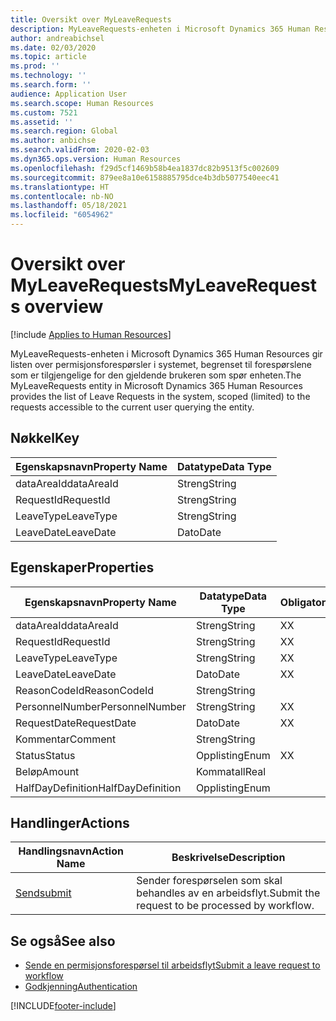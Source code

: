 ```yaml
---
title: Oversikt over MyLeaveRequests
description: MyLeaveRequests-enheten i Microsoft Dynamics 365 Human Resources gir listen over permisjonsforespørsler i systemet, begrenset til forespørslene som er tilgjengelige for den gjeldende brukeren som spør enheten.
author: andreabichsel
ms.date: 02/03/2020
ms.topic: article
ms.prod: ''
ms.technology: ''
ms.search.form: ''
audience: Application User
ms.search.scope: Human Resources
ms.custom: 7521
ms.assetid: ''
ms.search.region: Global
ms.author: anbichse
ms.search.validFrom: 2020-02-03
ms.dyn365.ops.version: Human Resources
ms.openlocfilehash: f29d5cf1469b58b4ea1837dc82b9513f5c002609
ms.sourcegitcommit: 879ee8a10e6158885795dce4b3db5077540eec41
ms.translationtype: HT
ms.contentlocale: nb-NO
ms.lasthandoff: 05/18/2021
ms.locfileid: "6054962"
---
```

# <a name="myleaverequests-overview"></a><span data-ttu-id="33798-103">Oversikt over MyLeaveRequests</span><span class="sxs-lookup"><span data-stu-id="33798-103">MyLeaveRequests overview</span></span>

[!include [Applies to Human Resources](../includes/applies-to-hr.md)]

<span data-ttu-id="33798-104">MyLeaveRequests-enheten i Microsoft Dynamics 365 Human Resources gir listen over permisjonsforespørsler i systemet, begrenset til forespørslene som er tilgjengelige for den gjeldende brukeren som spør enheten.</span><span class="sxs-lookup"><span data-stu-id="33798-104">The MyLeaveRequests entity in Microsoft Dynamics 365 Human Resources provides the list of Leave Requests in the system, scoped (limited) to the requests accessible to the current user querying the entity.</span></span>

## <a name="key"></a><span data-ttu-id="33798-105">Nøkkel</span><span class="sxs-lookup"><span data-stu-id="33798-105">Key</span></span>

  | <span data-ttu-id="33798-106">Egenskapsnavn</span><span class="sxs-lookup"><span data-stu-id="33798-106">Property Name</span></span> | <span data-ttu-id="33798-107">Datatype</span><span class="sxs-lookup"><span data-stu-id="33798-107">Data Type</span></span> |
  |---------------|-----------|
  | <span data-ttu-id="33798-108">dataAreaId</span><span class="sxs-lookup"><span data-stu-id="33798-108">dataAreaId</span></span>    | <span data-ttu-id="33798-109">Streng</span><span class="sxs-lookup"><span data-stu-id="33798-109">String</span></span>    |
  | <span data-ttu-id="33798-110">RequestId</span><span class="sxs-lookup"><span data-stu-id="33798-110">RequestId</span></span>     | <span data-ttu-id="33798-111">Streng</span><span class="sxs-lookup"><span data-stu-id="33798-111">String</span></span>    |
  | <span data-ttu-id="33798-112">LeaveType</span><span class="sxs-lookup"><span data-stu-id="33798-112">LeaveType</span></span>     | <span data-ttu-id="33798-113">Streng</span><span class="sxs-lookup"><span data-stu-id="33798-113">String</span></span>    |
  | <span data-ttu-id="33798-114">LeaveDate</span><span class="sxs-lookup"><span data-stu-id="33798-114">LeaveDate</span></span>     | <span data-ttu-id="33798-115">Dato</span><span class="sxs-lookup"><span data-stu-id="33798-115">Date</span></span>      |
  
## <a name="properties"></a><span data-ttu-id="33798-116">Egenskaper</span><span class="sxs-lookup"><span data-stu-id="33798-116">Properties</span></span>

  | <span data-ttu-id="33798-117">Egenskapsnavn</span><span class="sxs-lookup"><span data-stu-id="33798-117">Property Name</span></span>     | <span data-ttu-id="33798-118">Datatype</span><span class="sxs-lookup"><span data-stu-id="33798-118">Data Type</span></span> | <span data-ttu-id="33798-119">Obligatorisk</span><span class="sxs-lookup"><span data-stu-id="33798-119">Required</span></span> |
  |-------------------|-----------|----------|
  | <span data-ttu-id="33798-120">dataAreaId</span><span class="sxs-lookup"><span data-stu-id="33798-120">dataAreaId</span></span>        | <span data-ttu-id="33798-121">Streng</span><span class="sxs-lookup"><span data-stu-id="33798-121">String</span></span>    | <span data-ttu-id="33798-122">X</span><span class="sxs-lookup"><span data-stu-id="33798-122">X</span></span>        |
  | <span data-ttu-id="33798-123">RequestId</span><span class="sxs-lookup"><span data-stu-id="33798-123">RequestId</span></span>         | <span data-ttu-id="33798-124">Streng</span><span class="sxs-lookup"><span data-stu-id="33798-124">String</span></span>    | <span data-ttu-id="33798-125">X</span><span class="sxs-lookup"><span data-stu-id="33798-125">X</span></span>        |
  | <span data-ttu-id="33798-126">LeaveType</span><span class="sxs-lookup"><span data-stu-id="33798-126">LeaveType</span></span>         | <span data-ttu-id="33798-127">Streng</span><span class="sxs-lookup"><span data-stu-id="33798-127">String</span></span>    | <span data-ttu-id="33798-128">X</span><span class="sxs-lookup"><span data-stu-id="33798-128">X</span></span>        |
  | <span data-ttu-id="33798-129">LeaveDate</span><span class="sxs-lookup"><span data-stu-id="33798-129">LeaveDate</span></span>         | <span data-ttu-id="33798-130">Dato</span><span class="sxs-lookup"><span data-stu-id="33798-130">Date</span></span>      | <span data-ttu-id="33798-131">X</span><span class="sxs-lookup"><span data-stu-id="33798-131">X</span></span>        |
  | <span data-ttu-id="33798-132">ReasonCodeId</span><span class="sxs-lookup"><span data-stu-id="33798-132">ReasonCodeId</span></span>      | <span data-ttu-id="33798-133">Streng</span><span class="sxs-lookup"><span data-stu-id="33798-133">String</span></span>    |          |
  | <span data-ttu-id="33798-134">PersonnelNumber</span><span class="sxs-lookup"><span data-stu-id="33798-134">PersonnelNumber</span></span>   | <span data-ttu-id="33798-135">Streng</span><span class="sxs-lookup"><span data-stu-id="33798-135">String</span></span>    | <span data-ttu-id="33798-136">X</span><span class="sxs-lookup"><span data-stu-id="33798-136">X</span></span>        |
  | <span data-ttu-id="33798-137">RequestDate</span><span class="sxs-lookup"><span data-stu-id="33798-137">RequestDate</span></span>       | <span data-ttu-id="33798-138">Dato</span><span class="sxs-lookup"><span data-stu-id="33798-138">Date</span></span>      | <span data-ttu-id="33798-139">X</span><span class="sxs-lookup"><span data-stu-id="33798-139">X</span></span>        |
  | <span data-ttu-id="33798-140">Kommentar</span><span class="sxs-lookup"><span data-stu-id="33798-140">Comment</span></span>           | <span data-ttu-id="33798-141">Streng</span><span class="sxs-lookup"><span data-stu-id="33798-141">String</span></span>    |          |
  | <span data-ttu-id="33798-142">Status</span><span class="sxs-lookup"><span data-stu-id="33798-142">Status</span></span>            | <span data-ttu-id="33798-143">Opplisting</span><span class="sxs-lookup"><span data-stu-id="33798-143">Enum</span></span>      | <span data-ttu-id="33798-144">X</span><span class="sxs-lookup"><span data-stu-id="33798-144">X</span></span>        |
  | <span data-ttu-id="33798-145">Beløp</span><span class="sxs-lookup"><span data-stu-id="33798-145">Amount</span></span>            | <span data-ttu-id="33798-146">Kommatall</span><span class="sxs-lookup"><span data-stu-id="33798-146">Real</span></span>      |          |
  | <span data-ttu-id="33798-147">HalfDayDefinition</span><span class="sxs-lookup"><span data-stu-id="33798-147">HalfDayDefinition</span></span> | <span data-ttu-id="33798-148">Opplisting</span><span class="sxs-lookup"><span data-stu-id="33798-148">Enum</span></span>      |          |

## <a name="actions"></a><span data-ttu-id="33798-149">Handlinger</span><span class="sxs-lookup"><span data-stu-id="33798-149">Actions</span></span>

 | <span data-ttu-id="33798-150">Handlingsnavn</span><span class="sxs-lookup"><span data-stu-id="33798-150">Action Name</span></span>                               | <span data-ttu-id="33798-151">Beskrivelse</span><span class="sxs-lookup"><span data-stu-id="33798-151">Description</span></span>                                     |
 |-------------------------------------------|-------------------------------------------------|
 | [<span data-ttu-id="33798-152">Send</span><span class="sxs-lookup"><span data-stu-id="33798-152">submit</span></span>](hr-developer-api-myleaverequests-submit.md)   | <span data-ttu-id="33798-153">Sender forespørselen som skal behandles av en arbeidsflyt.</span><span class="sxs-lookup"><span data-stu-id="33798-153">Submit the request to be processed by workflow.</span></span> |

## <a name="see-also"></a><span data-ttu-id="33798-154">Se også</span><span class="sxs-lookup"><span data-stu-id="33798-154">See also</span></span>

- [<span data-ttu-id="33798-155">Sende en permisjonsforespørsel til arbeidsflyt</span><span class="sxs-lookup"><span data-stu-id="33798-155">Submit a leave request to workflow</span></span>](hr-developer-api-myleaverequests-submit.md)
- [<span data-ttu-id="33798-156">Godkjenning</span><span class="sxs-lookup"><span data-stu-id="33798-156">Authentication</span></span>](hr-developer-api-authentication.md)

[!INCLUDE[footer-include](../includes/footer-banner.md)]